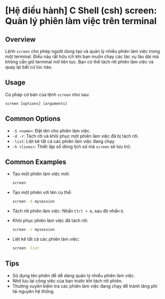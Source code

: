 # [Hệ điều hành] C Shell (csh) screen: Quản lý phiên làm việc trên terminal

## Overview
Lệnh `screen` cho phép người dùng tạo và quản lý nhiều phiên làm việc trong một terminal. Điều này rất hữu ích khi bạn muốn chạy các tác vụ lâu dài mà không cần giữ terminal mở liên tục. Bạn có thể tách rời phiên làm việc và quay lại bất cứ lúc nào.

## Usage
Cú pháp cơ bản của lệnh `screen` như sau:
```
screen [options] [arguments]
```

## Common Options
- `-S <name>`: Đặt tên cho phiên làm việc.
- `-d -r`: Tách rời và khôi phục một phiên làm việc đã bị tách rời.
- `-list`: Liệt kê tất cả các phiên làm việc đang chạy.
- `-h <lines>`: Thiết lập số dòng lịch sử mà `screen` sẽ lưu trữ.

## Common Examples
- Tạo một phiên làm việc mới:
  ```bash
  screen
  ```

- Tạo một phiên với tên cụ thể:
  ```bash
  screen -S mysession
  ```

- Tách rời phiên làm việc:
  Nhấn `Ctrl + A`, sau đó nhấn `D`.

- Khôi phục phiên làm việc đã tách rời:
  ```bash
  screen -r mysession
  ```

- Liệt kê tất cả các phiên làm việc:
  ```bash
  screen -list
  ```

## Tips
- Sử dụng tên phiên để dễ dàng quản lý nhiều phiên làm việc.
- Nhớ lưu lại công việc của bạn trước khi tách rời phiên.
- Thường xuyên kiểm tra các phiên làm việc đang chạy để tránh lãng phí tài nguyên hệ thống.